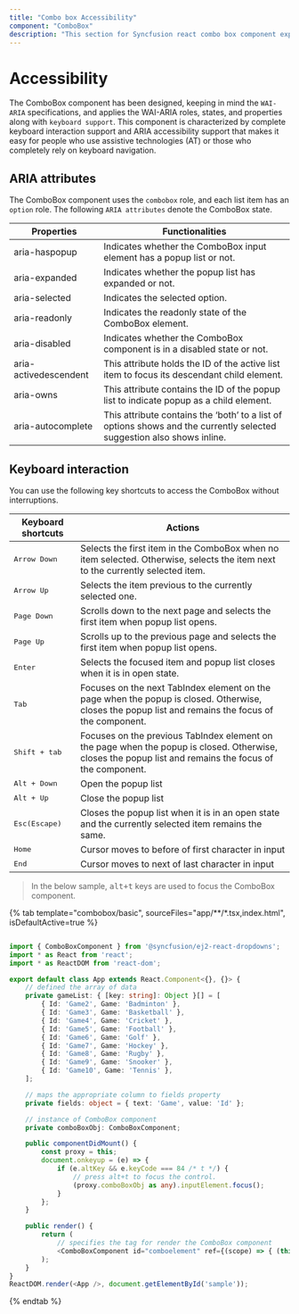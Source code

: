 ```yaml
---
title: "Combo box Accessibility"
component: "ComboBox"
description: "This section for Syncfusion react combo box component explains the WAI-ARIA accessibility support."
---
```


# Accessibility

The ComboBox component has been designed, keeping in mind the `WAI-ARIA` specifications, and applies
the WAI-ARIA roles, states, and properties along with `keyboard support`. This component is characterized
by complete keyboard interaction support and ARIA accessibility support that makes it easy for people who
use assistive technologies (AT) or those who completely rely on keyboard navigation.

## ARIA attributes

The ComboBox component uses the `combobox` role, and each list item has an `option` role. The following
`ARIA attributes` denote the ComboBox state.

| **Properties** | **Functionalities** |
| --- | --- |
| aria-haspopup | Indicates whether the ComboBox input element has a popup list or not. |
| aria-expanded | Indicates whether the popup list has expanded or not. |
| aria-selected | Indicates the selected option. |
| aria-readonly | Indicates the readonly state of the ComboBox element. |
| aria-disabled | Indicates whether the ComboBox component is in a disabled state or not. |
| aria-activedescendent | This attribute holds the ID of the active list item  to focus its descendant child element. |
| aria-owns | This attribute contains the ID of the popup list to indicate popup as a child element. |
| aria-autocomplete | This attribute contains the ‘both’ to a list of options shows and the currently selected suggestion also shows inline. |

## Keyboard interaction

You can use the following key shortcuts to access the ComboBox without interruptions.

| **Keyboard shortcuts** | **Actions** |
| --- | --- |
| <kbd>Arrow Down</kbd> | Selects the first item in the ComboBox when no item selected. Otherwise, selects the item next to the currently selected item. |
| <kbd>Arrow Up</kbd> | Selects the item previous to the currently selected one. |
| <kbd>Page Down</kbd> | Scrolls down to the next page and selects the first item when popup list opens. |
| <kbd>Page Up</kbd> | Scrolls up to the previous page and selects the first item when popup list opens. |
| <kbd>Enter</kbd> | Selects the focused item and popup list closes when it is in open state. |
| <kbd>Tab</kbd> | Focuses on the next TabIndex element on the page when the popup is closed. Otherwise, closes the popup list and remains the focus of the component. |
| <kbd>Shift + tab </kbd> | Focuses on the previous TabIndex element on the page when the popup is closed. Otherwise, closes the popup list and remains the focus of the component. |
| <kbd>Alt + Down</kbd> | Open the popup list |
| <kbd>Alt + Up</kbd> | Close the popup list|
| <kbd>Esc(Escape)</kbd> | Closes the popup list when it is in an open state and the currently selected item remains the same. |
| <kbd>Home</kbd> | Cursor moves to before of first character in input |
| <kbd>End</kbd> | Cursor moves to next of last character in input  |

> In the below sample, <kbd>alt+t</kbd> keys are used to focus the ComboBox component.

{% tab template="combobox/basic", sourceFiles="app/**/*.tsx,index.html", isDefaultActive=true %}

```typescript

import { ComboBoxComponent } from '@syncfusion/ej2-react-dropdowns';
import * as React from 'react';
import * as ReactDOM from 'react-dom';

export default class App extends React.Component<{}, {}> {
    // defined the array of data
    private gameList: { [key: string]: Object }[] = [
        { Id: 'Game2', Game: 'Badminton' },
        { Id: 'Game3', Game: 'Basketball' },
        { Id: 'Game4', Game: 'Cricket' },
        { Id: 'Game5', Game: 'Football' },
        { Id: 'Game6', Game: 'Golf' },
        { Id: 'Game7', Game: 'Hockey' },
        { Id: 'Game8', Game: 'Rugby' },
        { Id: 'Game9', Game: 'Snooker' },
        { Id: 'Game10', Game: 'Tennis' },
    ];

    // maps the appropriate column to fields property
    private fields: object = { text: 'Game', value: 'Id' };

    // instance of ComboBox component
    private comboBoxObj: ComboBoxComponent;

    public componentDidMount() {
        const proxy = this;
        document.onkeyup = (e) => {
            if (e.altKey && e.keyCode === 84 /* t */) {
                // press alt+t to focus the control.
                (proxy.comboBoxObj as any).inputElement.focus();
            }
        };
    }

    public render() {
        return (
            // specifies the tag for render the ComboBox component
            <ComboBoxComponent id="comboelement" ref={(scope) => { (this.comboBoxObj as ComboBoxComponent | null) = scope; }} popupHeight='200px' fields={this.fields} dataSource={this.gameList} placeholder="Select a game" />
        );
    }
}
ReactDOM.render(<App />, document.getElementById('sample'));

```

{% endtab %}
